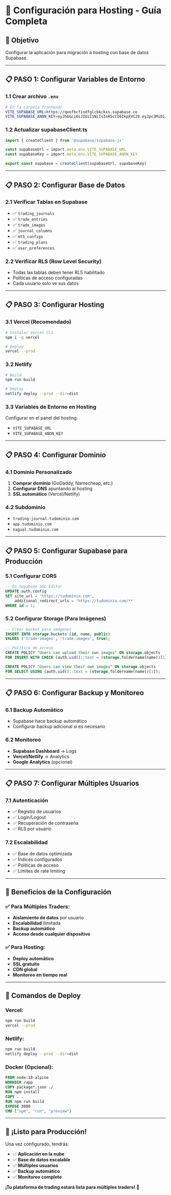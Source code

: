 # 🚀 **Configuración para Hosting - Guía Completa**

## 🎯 **Objetivo**
Configurar la aplicación para migración a hosting con base de datos Supabase.

---

## 📋 **PASO 1: Configurar Variables de Entorno**

### **1.1 Crear archivo `.env`**
```bash
# En la carpeta frontend/
VITE_SUPABASE_URL=https://qxofbcfindfglcbkckxs.supabase.co
VITE_SUPABASE_ANON_KEY=eyJhbGciOiJIUzI1NiIsInR5cCI6IkpXVCJ9.eyJpc3MiOiJzdXBhYmFzZSIsInJlZiI6InF4b2ZiY2ZpbmRmZ2xjYmtja3hzIiwicm9sZSI6ImFub24iLCJpYXQiOjE3NTY3NzI5NjUsImV4cCI6MjA3MjM0ODk2NX0.mc0Ifyk44qviQS6WJQDA2M7i0AYkWaCITPYMjSeaQ0A
```

### **1.2 Actualizar supabaseClient.ts**
```typescript
import { createClient } from '@supabase/supabase-js'

const supabaseUrl = import.meta.env.VITE_SUPABASE_URL
const supabaseKey = import.meta.env.VITE_SUPABASE_ANON_KEY

export const supabase = createClient(supabaseUrl, supabaseKey)
```

---

## 📋 **PASO 2: Configurar Base de Datos**

### **2.1 Verificar Tablas en Supabase**
- ✅ `trading_journals`
- ✅ `trade_entries`
- ✅ `trade_images`
- ✅ `journal_columns`
- ✅ `mt5_configs`
- ✅ `trading_plans`
- ✅ `user_preferences`

### **2.2 Verificar RLS (Row Level Security)**
- Todas las tablas deben tener RLS habilitado
- Políticas de acceso configuradas
- Cada usuario solo ve sus datos

---

## 📋 **PASO 3: Configurar Hosting**

### **3.1 Vercel (Recomendado)**
```bash
# Instalar Vercel CLI
npm i -g vercel

# Deploy
vercel --prod
```

### **3.2 Netlify**
```bash
# Build
npm run build

# Deploy
netlify deploy --prod --dir=dist
```

### **3.3 Variables de Entorno en Hosting**
Configurar en el panel del hosting:
- `VITE_SUPABASE_URL`
- `VITE_SUPABASE_ANON_KEY`

---

## 📋 **PASO 4: Configurar Dominio**

### **4.1 Dominio Personalizado**
1. **Comprar dominio** (GoDaddy, Namecheap, etc.)
2. **Configurar DNS** apuntando al hosting
3. **SSL automático** (Vercel/Netlify)

### **4.2 Subdominio**
- `trading-journal.tudominio.com`
- `app.tudominio.com`
- `nagual.tudominio.com`

---

## 📋 **PASO 5: Configurar Supabase para Producción**

### **5.1 Configurar CORS**
```sql
-- En Supabase SQL Editor
UPDATE auth.config 
SET site_url = 'https://tudominio.com',
    additional_redirect_urls = 'https://tudominio.com/**'
WHERE id = 1;
```

### **5.2 Configurar Storage (Para Imágenes)**
```sql
-- Crear bucket para imágenes
INSERT INTO storage.buckets (id, name, public)
VALUES ('trade-images', 'trade-images', true);

-- Política de acceso
CREATE POLICY "Users can upload their own images" ON storage.objects
FOR INSERT WITH CHECK (auth.uid()::text = (storage.foldername(name))[1]);

CREATE POLICY "Users can view their own images" ON storage.objects
FOR SELECT USING (auth.uid()::text = (storage.foldername(name))[1]);
```

---

## 📋 **PASO 6: Configurar Backup y Monitoreo**

### **6.1 Backup Automático**
- Supabase hace backup automático
- Configurar backup adicional si es necesario

### **6.2 Monitoreo**
- **Supabase Dashboard** → Logs
- **Vercel/Netlify** → Analytics
- **Google Analytics** (opcional)

---

## 📋 **PASO 7: Configurar Múltiples Usuarios**

### **7.1 Autenticación**
- ✅ Registro de usuarios
- ✅ Login/Logout
- ✅ Recuperación de contraseña
- ✅ RLS por usuario

### **7.2 Escalabilidad**
- ✅ Base de datos optimizada
- ✅ Índices configurados
- ✅ Políticas de acceso
- ✅ Límites de rate limiting

---

## 🎯 **Beneficios de la Configuración**

### **✅ Para Múltiples Traders:**
- **Aislamiento de datos** por usuario
- **Escalabilidad** ilimitada
- **Backup automático**
- **Acceso desde cualquier dispositivo**

### **✅ Para Hosting:**
- **Deploy automático**
- **SSL gratuito**
- **CDN global**
- **Monitoreo en tiempo real**

---

## 🚀 **Comandos de Deploy**

### **Vercel:**
```bash
npm run build
vercel --prod
```

### **Netlify:**
```bash
npm run build
netlify deploy --prod --dir=dist
```

### **Docker (Opcional):**
```dockerfile
FROM node:18-alpine
WORKDIR /app
COPY package*.json ./
RUN npm install
COPY . .
RUN npm run build
EXPOSE 3000
CMD ["npm", "run", "preview"]
```

---

## 🎉 **¡Listo para Producción!**

Una vez configurado, tendrás:
- ✅ **Aplicación en la nube**
- ✅ **Base de datos escalable**
- ✅ **Múltiples usuarios**
- ✅ **Backup automático**
- ✅ **Monitoreo completo**

**¡Tu plataforma de trading estará lista para múltiples traders!** 🚀


